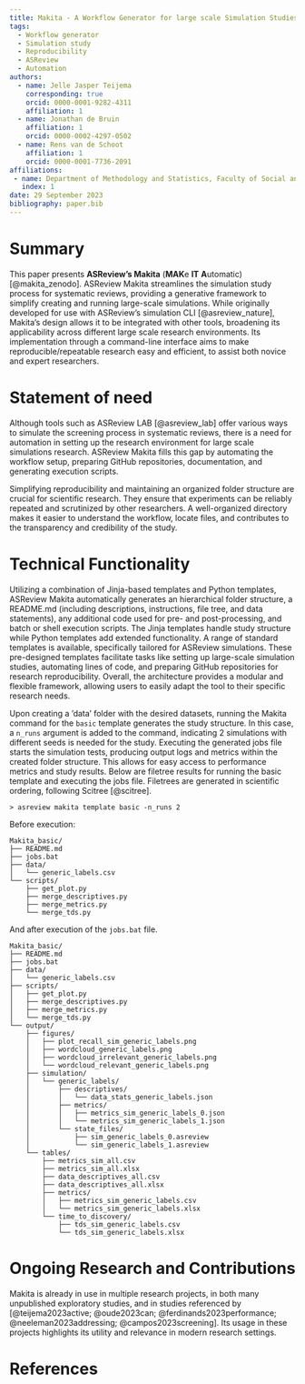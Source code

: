 ```yaml
---
title: Makita - A Workflow Generator for large scale Simulation Studies
tags:
  - Workflow generator
  - Simulation study
  - Reproducibility
  - ASReview
  - Automation
authors:
  - name: Jelle Jasper Teijema
    corresponding: true
    orcid: 0000-0001-9282-4311
    affiliation: 1
  - name: Jonathan de Bruin
    affiliation: 1
    orcid: 0000-0002-4297-0502
  - name: Rens van de Schoot
    affiliation: 1
    orcid: 0000-0001-7736-2091
affiliations:
 - name: Department of Methodology and Statistics, Faculty of Social and Behavioral Sciences, Utrecht University, The Netherlands
   index: 1
date: 29 September 2023
bibliography: paper.bib
---
```


# Summary
This paper presents **ASReview’s Makita** (**MAK**e **IT**
**A**utomatic) [@makita_zenodo]. ASReview Makita streamlines the simulation study process
for systematic reviews, providing a generative framework to simplify
creating and running large-scale simulations. While originally developed
for use with ASReview’s simulation CLI [@asreview_nature], Makita’s design allows it to be
integrated with other tools, broadening its applicability across
different large scale research environments. Its implementation through
a command-line interface aims to make reproducible/repeatable research
easy and efficient, to assist both novice and expert researchers.

# Statement of need

Although tools such as ASReview LAB [@asreview_lab] offer various ways to simulate the
screening process in systematic reviews, there is a need for automation
in setting up the research environment for large scale simulations
research. ASReview Makita fills this gap by automating the workflow
setup, preparing GitHub repositories, documentation, and generating
execution scripts.

Simplifying reproducibility and maintaining an organized folder
structure are crucial for scientific research. They ensure that
experiments can be reliably repeated and scrutinized by other
researchers. A well-organized directory makes it easier to understand
the workflow, locate files, and contributes to the transparency and
credibility of the study.

# Technical Functionality

Utilizing a combination of Jinja-based templates and Python templates,
ASReview Makita automatically generates an hierarchical folder
structure, a README.md (including descriptions, instructions, file tree,
and data statements), any additional code used for pre- and
post-processing, and batch or shell execution scripts. The Jinja
templates handle study structure while Python templates add extended
functionality. A range of standard templates is available, specifically
tailored for ASReview simulations. These pre-designed templates
facilitate tasks like setting up large-scale simulation studies,
automating lines of code, and preparing GitHub repositories for research
reproducibility. Overall, the architecture provides a modular and
flexible framework, allowing users to easily adapt the tool to their
specific research needs.

Upon creating a ’data’ folder with the desired datasets, running the
Makita command for the `basic` template generates the study
structure. In this case, a `n_runs` argument is added
to the command, indicating 2 simulations with different seeds is needed
for the study. Executing the generated jobs file starts the simulation
tests, producing output logs and metrics within the created folder
structure. This allows for easy access to performance metrics and study
results. Below are filetree results for running the basic template and
executing the jobs file. Filetrees are generated in scientific ordering,
following Scitree [@scitree].

    > asreview makita template basic -n_runs 2

Before execution:
```console
Makita_basic/
├── README.md
├── jobs.bat
├── data/
│   └── generic_labels.csv
└── scripts/
    ├── get_plot.py
    ├── merge_descriptives.py
    ├── merge_metrics.py
    └── merge_tds.py
```

And after execution of the `jobs.bat` file.

```console
Makita_basic/
├── README.md
├── jobs.bat
├── data/
│   └── generic_labels.csv
├── scripts/
│   ├── get_plot.py
│   ├── merge_descriptives.py
│   ├── merge_metrics.py
│   └── merge_tds.py
└── output/
    ├── figures/
    │   ├── plot_recall_sim_generic_labels.png
    │   ├── wordcloud_generic_labels.png
    │   ├── wordcloud_irrelevant_generic_labels.png
    │   └── wordcloud_relevant_generic_labels.png
    ├── simulation/
    │   └── generic_labels/
    │       ├── descriptives/
    │       │   └── data_stats_generic_labels.json
    │       ├── metrics/
    │       │   ├── metrics_sim_generic_labels_0.json
    │       │   └── metrics_sim_generic_labels_1.json
    │       └── state_files/
    │           ├── sim_generic_labels_0.asreview
    │           └── sim_generic_labels_1.asreview
    └── tables/
        ├── metrics_sim_all.csv
        ├── metrics_sim_all.xlsx
        ├── data_descriptives_all.csv
        ├── data_descriptives_all.xlsx
        ├── metrics/
        │   ├── metrics_sim_generic_labels.csv
        │   └── metrics_sim_generic_labels.xlsx
        └── time_to_discovery/
            ├── tds_sim_generic_labels.csv
            └── tds_sim_generic_labels.xlsx
```

# Ongoing Research and Contributions

Makita is already in use in multiple research projects, in both many
unpublished exploratory studies, and in studies referenced by [@teijema2023active; @oude2023can; @ferdinands2023performance; @neeleman2023addressing; @campos2023screening]. Its
usage in these projects highlights its utility and relevance in
modern research settings.

# References
